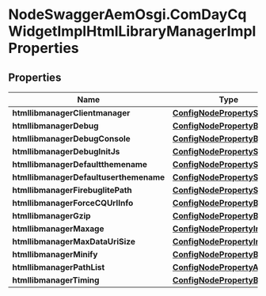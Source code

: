 # NodeSwaggerAemOsgi.ComDayCqWidgetImplHtmlLibraryManagerImplProperties

## Properties

Name | Type | Description | Notes
------------ | ------------- | ------------- | -------------
**htmllibmanagerClientmanager** | [**ConfigNodePropertyString**](ConfigNodePropertyString.md) |  | [optional] 
**htmllibmanagerDebug** | [**ConfigNodePropertyBoolean**](ConfigNodePropertyBoolean.md) |  | [optional] 
**htmllibmanagerDebugConsole** | [**ConfigNodePropertyBoolean**](ConfigNodePropertyBoolean.md) |  | [optional] 
**htmllibmanagerDebugInitJs** | [**ConfigNodePropertyString**](ConfigNodePropertyString.md) |  | [optional] 
**htmllibmanagerDefaultthemename** | [**ConfigNodePropertyString**](ConfigNodePropertyString.md) |  | [optional] 
**htmllibmanagerDefaultuserthemename** | [**ConfigNodePropertyString**](ConfigNodePropertyString.md) |  | [optional] 
**htmllibmanagerFirebuglitePath** | [**ConfigNodePropertyString**](ConfigNodePropertyString.md) |  | [optional] 
**htmllibmanagerForceCQUrlInfo** | [**ConfigNodePropertyBoolean**](ConfigNodePropertyBoolean.md) |  | [optional] 
**htmllibmanagerGzip** | [**ConfigNodePropertyBoolean**](ConfigNodePropertyBoolean.md) |  | [optional] 
**htmllibmanagerMaxage** | [**ConfigNodePropertyInteger**](ConfigNodePropertyInteger.md) |  | [optional] 
**htmllibmanagerMaxDataUriSize** | [**ConfigNodePropertyInteger**](ConfigNodePropertyInteger.md) |  | [optional] 
**htmllibmanagerMinify** | [**ConfigNodePropertyBoolean**](ConfigNodePropertyBoolean.md) |  | [optional] 
**htmllibmanagerPathList** | [**ConfigNodePropertyArray**](ConfigNodePropertyArray.md) |  | [optional] 
**htmllibmanagerTiming** | [**ConfigNodePropertyBoolean**](ConfigNodePropertyBoolean.md) |  | [optional] 


